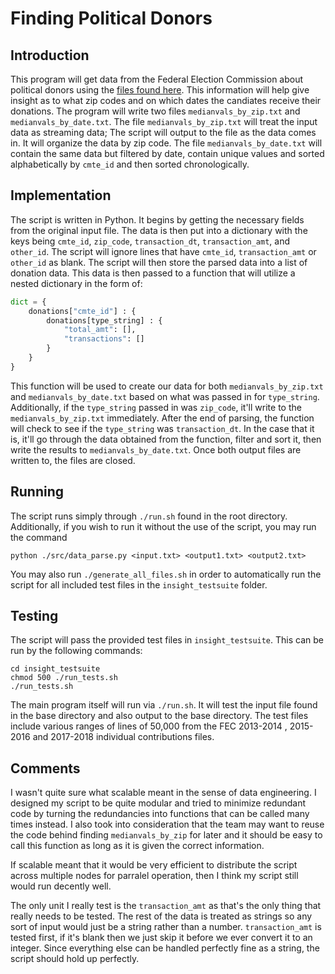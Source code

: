 # Finding Political Donors

## Introduction

This program will get data from the Federal Election Commission about political
donors using the [files found here](http://classic.fec.gov/finance/disclosure/ftpdet.shtml).
This information will help give insight as to what zip codes and on 
which dates the candiates receive their donations. The program will write two 
files `medianvals_by_zip.txt` and `medianvals_by_date.txt`. The file 
`medianvals_by_zip.txt` will treat the input data as streaming data; The script
will output to the file as the data comes in. It will organize the data by zip 
code. The file `medianvals_by_date.txt` will contain the same data but filtered
by date, contain unique values and sorted alphabetically by `cmte_id` and then 
sorted chronologically. 

## Implementation

The script is written in Python. It begins by getting the necessary fields from
the original input file. The data is then put into a dictionary with the keys
being `cmte_id`, `zip_code`, `transaction_dt`, `transaction_amt`, and `other_id`. 
The script will ignore lines that have `cmte_id`, `transaction_amt` or 
`other_id` as blank. The script will then store the parsed data into a list of 
donation data. This data is then passed to a function that will utilize a 
nested dictionary in the form of: 

```python
dict = {
    donations["cmte_id"] : { 
		donations[type_string] : {
			"total_amt": [],
			"transactions": [] 
		}
    }
}
```
This function will be used to create our data for both `medianvals_by_zip.txt` 
and `medianvals_by_date.txt` based on what was passed in for `type_string`.
Additionally, if the `type_string` passed in was `zip_code`, it'll write to the
`medianvals_by_zip.txt` immediately. After the end of parsing, the function 
will check to see if the `type_string` was `transaction_dt`. In the case that 
it is, it'll go through the data obtained from the function, filter and sort 
it, then write the results to `medianvals_by_date.txt`. Once both output files
are written to, the files are closed.
## Running

The script runs simply through `./run.sh` found in the root directory.
Additionally, if you wish to run it without the use of the script, you may run
the command 
    
	python ./src/data_parse.py <input.txt> <output1.txt> <output2.txt>

You may also run `./generate_all_files.sh` in order to automatically run the
script for all included test files in the `insight_testsuite` folder.
## Testing

The script will pass the provided test files in `insight_testsuite`. This can be
run by the following commands:


    cd insight_testsuite
    chmod 500 ./run_tests.sh
    ./run_tests.sh

The main program itself will run via `./run.sh`. It will test the input file 
found in the base directory and also output to the base directory. 
The test files include various ranges of lines of 50,000 from the FEC 2013-2014
, 2015-2016 and 2017-2018 individual contributions files.

## Comments

I wasn't quite sure what scalable meant in the sense of data engineering. I 
designed my script to be quite modular and tried to minimize redundant code by 
turning the redundancies into functions that can be called many times instead. 
I also took into consideration that the team may want to reuse the code behind 
finding `medianvals_by_zip` for later and it should be easy to call this 
function as long as it is given the correct information.

If scalable meant that it would be very efficient to distribute the script
across multiple nodes for parralel operation, then I think my script still would
run decently well.

The only unit I really test is the `transaction_amt` as that's the only thing
that really needs to be tested. The rest of the data is treated as strings so
any sort of input would just be a string rather than a number. `transaction_amt`
is tested first, if it's blank then we just skip it before we ever convert it to
an integer. Since everything else can be handled perfectly fine as a string, the
script should hold up perfectly. 
